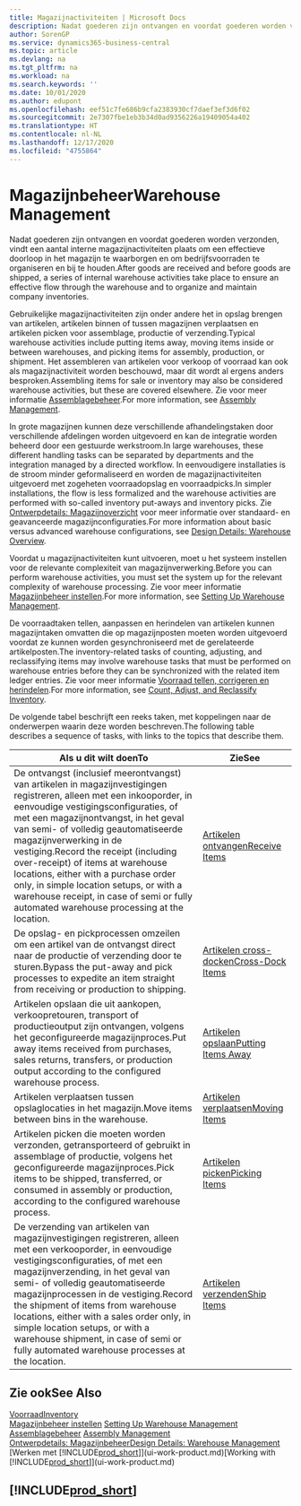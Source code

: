 ```yaml
---
title: Magazijnactiviteiten | Microsoft Docs
description: Nadat goederen zijn ontvangen en voordat goederen worden verzonden, vindt een aantal interne magazijnactiviteiten plaats om een effectieve doorloop in het magazijn te waarborgen en om bedrijfsvoorraden te organiseren en bij te houden.
author: SorenGP
ms.service: dynamics365-business-central
ms.topic: article
ms.devlang: na
ms.tgt_pltfrm: na
ms.workload: na
ms.search.keywords: ''
ms.date: 10/01/2020
ms.author: edupont
ms.openlocfilehash: eef51c7fe686b9cfa2383930cf7daef3ef3d6f02
ms.sourcegitcommit: 2e7307fbe1eb3b34d0ad9356226a19409054a402
ms.translationtype: HT
ms.contentlocale: nl-NL
ms.lasthandoff: 12/17/2020
ms.locfileid: "4755864"
---
```

# <a name="warehouse-management"></a><span data-ttu-id="0faa9-103">Magazijnbeheer</span><span class="sxs-lookup"><span data-stu-id="0faa9-103">Warehouse Management</span></span>
<span data-ttu-id="0faa9-104">Nadat goederen zijn ontvangen en voordat goederen worden verzonden, vindt een aantal interne magazijnactiviteiten plaats om een effectieve doorloop in het magazijn te waarborgen en om bedrijfsvoorraden te organiseren en bij te houden.</span><span class="sxs-lookup"><span data-stu-id="0faa9-104">After goods are received and before goods are shipped, a series of internal warehouse activities take place to ensure an effective flow through the warehouse and to organize and maintain company inventories.</span></span>

<span data-ttu-id="0faa9-105">Gebruikelijke magazijnactiviteiten zijn onder andere het in opslag brengen van artikelen, artikelen binnen of tussen magazijnen verplaatsen en artikelen picken voor assemblage, productie of verzending.</span><span class="sxs-lookup"><span data-stu-id="0faa9-105">Typical warehouse activities include putting items away, moving items inside or between warehouses, and picking items for assembly, production, or shipment.</span></span> <span data-ttu-id="0faa9-106">Het assembleren van artikelen voor verkoop of voorraad kan ook als magazijnactiviteit worden beschouwd, maar dit wordt al ergens anders besproken.</span><span class="sxs-lookup"><span data-stu-id="0faa9-106">Assembling items for sale or inventory may also be considered warehouse activities, but these are covered elsewhere.</span></span> <span data-ttu-id="0faa9-107">Zie voor meer informatie [Assemblagebeheer](assembly-assemble-items.md).</span><span class="sxs-lookup"><span data-stu-id="0faa9-107">For more information, see [Assembly Management](assembly-assemble-items.md).</span></span>  

<span data-ttu-id="0faa9-108">In grote magazijnen kunnen deze verschillende afhandelingstaken door verschillende afdelingen worden uitgevoerd en kan de integratie worden beheerd door een gestuurde werkstroom.</span><span class="sxs-lookup"><span data-stu-id="0faa9-108">In large warehouses, these different handling tasks can be separated by departments and the integration managed by a directed workflow.</span></span> <span data-ttu-id="0faa9-109">In eenvoudigere installaties is de stroom minder geformaliseerd en worden de magazijnactiviteiten uitgevoerd met zogeheten voorraadopslag en voorraadpicks.</span><span class="sxs-lookup"><span data-stu-id="0faa9-109">In simpler installations, the flow is less formalized and the warehouse activities are performed with so-called inventory put-aways and inventory picks.</span></span> <span data-ttu-id="0faa9-110">Zie [Ontwerpdetails: Magazijnoverzicht](design-details-warehouse-overview.md) voor meer informatie over standaard- en geavanceerde magazijnconfiguraties.</span><span class="sxs-lookup"><span data-stu-id="0faa9-110">For more information about basic versus advanced warehouse configurations, see [Design Details: Warehouse Overview](design-details-warehouse-overview.md).</span></span>

<span data-ttu-id="0faa9-111">Voordat u magazijnactiviteiten kunt uitvoeren, moet u het systeem instellen voor de relevante complexiteit van magazijnverwerking.</span><span class="sxs-lookup"><span data-stu-id="0faa9-111">Before you can perform warehouse activities, you must set the system up for the relevant complexity of warehouse processing.</span></span> <span data-ttu-id="0faa9-112">Zie voor meer informatie [Magazijnbeheer instellen](warehouse-setup-warehouse.md).</span><span class="sxs-lookup"><span data-stu-id="0faa9-112">For more information, see [Setting Up Warehouse Management](warehouse-setup-warehouse.md).</span></span>

<span data-ttu-id="0faa9-113">De voorraadtaken tellen, aanpassen en herindelen van artikelen kunnen magazijntaken omvatten die op magazijnposten moeten worden uitgevoerd voordat ze kunnen worden gesynchroniseerd met de gerelateerde artikelposten.</span><span class="sxs-lookup"><span data-stu-id="0faa9-113">The inventory-related tasks of counting, adjusting, and reclassifying items may involve warehouse tasks that must be performed on warehouse entries before they can be synchronized with the related item ledger entries.</span></span> <span data-ttu-id="0faa9-114">Zie voor meer informatie [Voorraad tellen, corrigeren en herindelen](inventory-how-count-adjust-reclassify.md).</span><span class="sxs-lookup"><span data-stu-id="0faa9-114">For more information, see [Count, Adjust, and Reclassify Inventory](inventory-how-count-adjust-reclassify.md).</span></span>

 <span data-ttu-id="0faa9-115">De volgende tabel beschrijft een reeks taken, met koppelingen naar de onderwerpen waarin deze worden beschreven.</span><span class="sxs-lookup"><span data-stu-id="0faa9-115">The following table describes a sequence of tasks, with links to the topics that describe them.</span></span>   

|<span data-ttu-id="0faa9-116">**Als u dit wilt doen**</span><span class="sxs-lookup"><span data-stu-id="0faa9-116">**To**</span></span>|<span data-ttu-id="0faa9-117">**Zie**</span><span class="sxs-lookup"><span data-stu-id="0faa9-117">**See**</span></span>|  
|------------|-------------|  
|<span data-ttu-id="0faa9-118">De ontvangst (inclusief meerontvangst) van artikelen in magazijnvestigingen registreren, alleen met een inkooporder, in eenvoudige vestigingsconfiguraties, of met een magazijnontvangst, in het geval van semi- of volledig geautomatiseerde magazijnverwerking in de vestiging.</span><span class="sxs-lookup"><span data-stu-id="0faa9-118">Record the receipt (including over-receipt) of items at warehouse locations, either with a purchase order only, in simple location setups, or with a warehouse receipt, in case of semi or fully automated warehouse processing at the location.</span></span>|[<span data-ttu-id="0faa9-119">Artikelen ontvangen</span><span class="sxs-lookup"><span data-stu-id="0faa9-119">Receive Items</span></span>](warehouse-how-receive-items.md)|
|<span data-ttu-id="0faa9-120">De opslag- en pickprocessen omzeilen om een artikel van de ontvangst direct naar de productie of verzending door te sturen.</span><span class="sxs-lookup"><span data-stu-id="0faa9-120">Bypass the put-away and pick processes to expedite an item straight from receiving or production to shipping.</span></span>|[<span data-ttu-id="0faa9-121">Artikelen cross-docken</span><span class="sxs-lookup"><span data-stu-id="0faa9-121">Cross-Dock Items</span></span>](warehouse-how-to-cross-dock-items.md)|    
|<span data-ttu-id="0faa9-122">Artikelen opslaan die uit aankopen, verkoopretouren, transport of productieoutput zijn ontvangen, volgens het geconfigureerde magazijnproces.</span><span class="sxs-lookup"><span data-stu-id="0faa9-122">Put away items received from purchases, sales returns, transfers, or production output according to the configured warehouse process.</span></span>|[<span data-ttu-id="0faa9-123">Artikelen opslaan</span><span class="sxs-lookup"><span data-stu-id="0faa9-123">Putting Items Away</span></span>](warehouse-put-away-items.md)|
|<span data-ttu-id="0faa9-124">Artikelen verplaatsen tussen opslaglocaties in het magazijn.</span><span class="sxs-lookup"><span data-stu-id="0faa9-124">Move items between bins in the warehouse.</span></span>|[<span data-ttu-id="0faa9-125">Artikelen verplaatsen</span><span class="sxs-lookup"><span data-stu-id="0faa9-125">Moving Items</span></span>](warehouse-move-items.md)|
|<span data-ttu-id="0faa9-126">Artikelen picken die moeten worden verzonden, getransporteerd of gebruikt in assemblage of productie, volgens het geconfigureerde magazijnproces.</span><span class="sxs-lookup"><span data-stu-id="0faa9-126">Pick items to be shipped, transferred, or consumed in assembly or production, according to the configured warehouse process.</span></span>|[<span data-ttu-id="0faa9-127">Artikelen picken</span><span class="sxs-lookup"><span data-stu-id="0faa9-127">Picking Items</span></span>](warehouse-pick-items.md)|
|<span data-ttu-id="0faa9-128">De verzending van artikelen van magazijnvestigingen registreren, alleen met een verkooporder, in eenvoudige vestigingsconfiguraties, of met een magazijnverzending, in het geval van semi- of volledig geautomatiseerde magazijnprocessen in de vestiging.</span><span class="sxs-lookup"><span data-stu-id="0faa9-128">Record the shipment of items from warehouse locations, either with a sales order only, in simple location setups, or with a warehouse shipment, in case of semi or fully automated warehouse processes at the location.</span></span>|[<span data-ttu-id="0faa9-129">Artikelen verzenden</span><span class="sxs-lookup"><span data-stu-id="0faa9-129">Ship Items</span></span>](warehouse-how-ship-items.md)|  

## <a name="see-also"></a><span data-ttu-id="0faa9-130">Zie ook</span><span class="sxs-lookup"><span data-stu-id="0faa9-130">See Also</span></span>  
[<span data-ttu-id="0faa9-131">Voorraad</span><span class="sxs-lookup"><span data-stu-id="0faa9-131">Inventory</span></span>](inventory-manage-inventory.md)  
<span data-ttu-id="0faa9-132">[Magazijnbeheer instellen](warehouse-setup-warehouse.md)   </span><span class="sxs-lookup"><span data-stu-id="0faa9-132">[Setting Up Warehouse Management](warehouse-setup-warehouse.md)   </span></span>  
<span data-ttu-id="0faa9-133">[Assemblagebeheer](assembly-assemble-items.md)  </span><span class="sxs-lookup"><span data-stu-id="0faa9-133">[Assembly Management](assembly-assemble-items.md)  </span></span>  
[<span data-ttu-id="0faa9-134">Ontwerpdetails: Magazijnbeheer</span><span class="sxs-lookup"><span data-stu-id="0faa9-134">Design Details: Warehouse Management</span></span>](design-details-warehouse-management.md)  
<span data-ttu-id="0faa9-135">[Werken met [!INCLUDE[prod_short](includes/prod_short.md)]](ui-work-product.md)</span><span class="sxs-lookup"><span data-stu-id="0faa9-135">[Working with [!INCLUDE[prod_short](includes/prod_short.md)]](ui-work-product.md)</span></span>  

## [!INCLUDE[prod_short](includes/free_trial_md.md)]  
